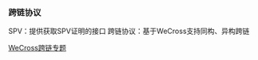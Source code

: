 ### 跨链协议

SPV：提供获取SPV证明的接口
跨链协议：基于WeCross支持同构、异构跨链

[WeCross跨链专题](https://mp.weixin.qq.com/mp/appmsgalbum?action=getalbum&album_id=1337945984353107969&__biz=MzU0MDY4MDMzOA==#wechat_redirect)

   